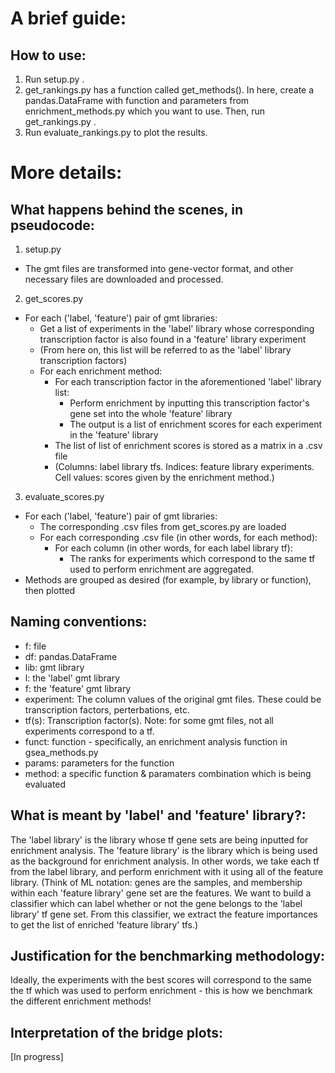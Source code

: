 # A brief guide:

## How to use:
1. Run setup.py .
2. get_rankings.py has a function called get_methods(). In here, create a pandas.DataFrame with function and parameters from enrichment_methods.py which you want to use. Then, run get_rankings.py .
3. Run evaluate_rankings.py to plot the results.


# More details:

## What happens behind the scenes, in pseudocode:

1. setup.py
* The gmt files are transformed into gene-vector format, and other necessary files are downloaded and processed.

2. get_scores.py
* For each ('label, 'feature') pair of gmt libraries:
	* Get a list of experiments in the 'label' library whose corresponding transcription factor is also found in a 'feature' library experiment
	* (From here on, this list will be referred to as the 'label' library transcription factors)
	* For each enrichment method:
		* For each transcription factor in the aforementioned 'label' library list:
			* Perform enrichment by inputting this transcription factor's gene set into the whole 'feature' library
			* The output is a list of enrichment scores for each experiment in the 'feature' library
		* The list of list of enrichment scores is stored as a matrix in a .csv file
		* (Columns: label library tfs. Indices: feature library experiments. Cell values: scores given by the enrichment method.)

3. evaluate_scores.py
* For each ('label, 'feature') pair of gmt libraries:
	* The corresponding .csv files from get_scores.py are loaded
	* For each corresponding .csv file (in other words, for each method):
		* For each column (in other words, for each label library tf):
			* The ranks for experiments which correspond to the same tf used to perform enrichment are aggregated.
* Methods are grouped as desired (for example, by library or function), then plotted


## Naming conventions:
* f: file
* df: pandas.DataFrame
* lib: gmt library
* l: the 'label' gmt library
* f: the 'feature' gmt library
* experiment: The column values of the original gmt files. These could be transcription factors, perterbations, etc.
* tf(s): Transcription factor(s). Note: for some gmt files, not all experiments correspond to a tf.
* funct: function - specifically, an enrichment analysis function in gsea_methods.py
* params: parameters for the function
* method: a specific function & paramaters combination which is being evaluated


## What is meant by 'label' and 'feature' library?:
The 'label library' is the library whose tf gene sets are being inputted for enrichment analysis.
The 'feature library' is the library which is being used as the background for enrichment analysis.
In other words, we take each tf from the label library, and perform enrichment with it using all of the feature library.
(Think of ML notation: genes are the samples, and membership within each 'feature library' gene set are the features. We want to build a classifier which can label whether or not the gene belongs to the 'label library' tf gene set. From this classifier, we extract the feature importances to get the list of enriched 'feature library' tfs.)


## Justification for the benchmarking methodology:
Ideally, the experiments with the best scores will correspond to the same the tf which was used to perform enrichment - this is how we benchmark the different enrichment methods!


## Interpretation of the bridge plots:
[In progress]